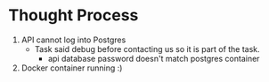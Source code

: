 # Thought Process

1. API cannot log into Postgres
    - Task said debug before contacting us so it is part of the task.
        - api database password doesn't match postgres container
2. Docker container running :)